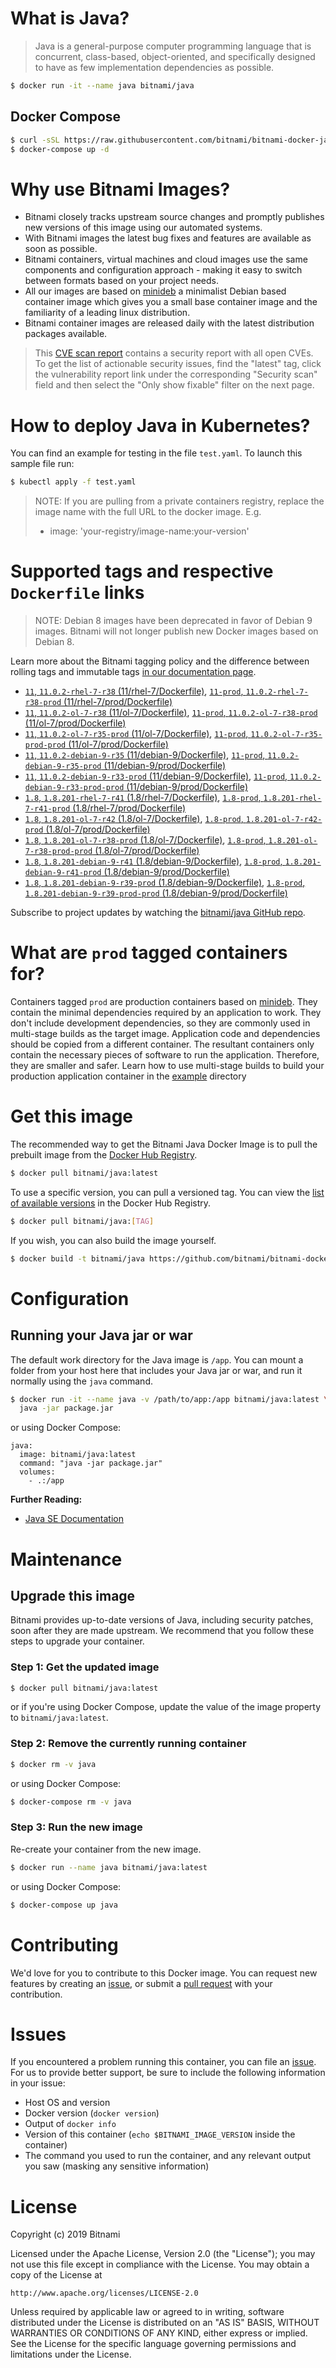 # What is Java?

> Java is a general-purpose computer programming language that is concurrent, class-based, object-oriented, and specifically designed to have as few implementation dependencies as possible.

```bash
$ docker run -it --name java bitnami/java
```

## Docker Compose

```bash
$ curl -sSL https://raw.githubusercontent.com/bitnami/bitnami-docker-java/master/docker-compose.yml > docker-compose.yml
$ docker-compose up -d
```

# Why use Bitnami Images?

* Bitnami closely tracks upstream source changes and promptly publishes new versions of this image using our automated systems.
* With Bitnami images the latest bug fixes and features are available as soon as possible.
* Bitnami containers, virtual machines and cloud images use the same components and configuration approach - making it easy to switch between formats based on your project needs.
* All our images are based on [minideb](https://github.com/bitnami/minideb) a minimalist Debian based container image which gives you a small base container image and the familiarity of a leading linux distribution.
* Bitnami container images are released daily with the latest distribution packages available.


> This [CVE scan report](https://quay.io/repository/bitnami/java?tab=tags) contains a security report with all open CVEs. To get the list of actionable security issues, find the "latest" tag, click the vulnerability report link under the corresponding "Security scan" field and then select the "Only show fixable" filter on the next page.

# How to deploy Java in Kubernetes?

You can find an example for testing in the file `test.yaml`. To launch this sample file run:

```bash
$ kubectl apply -f test.yaml
```

> NOTE: If you are pulling from a private containers registry, replace the image name with the full URL to the docker image. E.g.
>
> - image: 'your-registry/image-name:your-version'

# Supported tags and respective `Dockerfile` links

> NOTE: Debian 8 images have been deprecated in favor of Debian 9 images. Bitnami will not longer publish new Docker images based on Debian 8.

Learn more about the Bitnami tagging policy and the difference between rolling tags and immutable tags [in our documentation page](https://docs.bitnami.com/containers/how-to/understand-rolling-tags-containers/).


- [`11`, `11.0.2-rhel-7-r38` (11/rhel-7/Dockerfile)](https://github.com/bitnami/bitnami-docker-java/blob/11.0.2-rhel-7-r38/11/rhel-7/Dockerfile), [`11-prod`, `11.0.2-rhel-7-r38-prod` (11/rhel-7/prod/Dockerfile)](https://github.com/bitnami/bitnami-docker-java/blob/11.0.2-rhel-7-r38/11/rhel-7/prod/Dockerfile)
- [`11`, `11.0.2-ol-7-r38` (11/ol-7/Dockerfile)](https://github.com/bitnami/bitnami-docker-java/blob/11.0.2-ol-7-r38/11/ol-7/Dockerfile), [`11-prod`, `11.0.2-ol-7-r38-prod` (11/ol-7/prod/Dockerfile)](https://github.com/bitnami/bitnami-docker-java/blob/11.0.2-ol-7-r38/11/ol-7/prod/Dockerfile)
- [`11`, `11.0.2-ol-7-r35-prod` (11/ol-7/Dockerfile)](https://github.com/bitnami/bitnami-docker-java/blob/11.0.2-ol-7-r35-prod/11/ol-7/Dockerfile), [`11-prod`, `11.0.2-ol-7-r35-prod-prod` (11/ol-7/prod/Dockerfile)](https://github.com/bitnami/bitnami-docker-java/blob/11.0.2-ol-7-r35-prod/11/ol-7/prod/Dockerfile)
- [`11`, `11.0.2-debian-9-r35` (11/debian-9/Dockerfile)](https://github.com/bitnami/bitnami-docker-java/blob/11.0.2-debian-9-r35/11/debian-9/Dockerfile), [`11-prod`, `11.0.2-debian-9-r35-prod` (11/debian-9/prod/Dockerfile)](https://github.com/bitnami/bitnami-docker-java/blob/11.0.2-debian-9-r35/11/debian-9/prod/Dockerfile)
- [`11`, `11.0.2-debian-9-r33-prod` (11/debian-9/Dockerfile)](https://github.com/bitnami/bitnami-docker-java/blob/11.0.2-debian-9-r33-prod/11/debian-9/Dockerfile), [`11-prod`, `11.0.2-debian-9-r33-prod-prod` (11/debian-9/prod/Dockerfile)](https://github.com/bitnami/bitnami-docker-java/blob/11.0.2-debian-9-r33-prod/11/debian-9/prod/Dockerfile)
- [`1.8`, `1.8.201-rhel-7-r41` (1.8/rhel-7/Dockerfile)](https://github.com/bitnami/bitnami-docker-java/blob/1.8.201-rhel-7-r41/1.8/rhel-7/Dockerfile), [`1.8-prod`, `1.8.201-rhel-7-r41-prod` (1.8/rhel-7/prod/Dockerfile)](https://github.com/bitnami/bitnami-docker-java/blob/1.8.201-rhel-7-r41/1.8/rhel-7/prod/Dockerfile)
- [`1.8`, `1.8.201-ol-7-r42` (1.8/ol-7/Dockerfile)](https://github.com/bitnami/bitnami-docker-java/blob/1.8.201-ol-7-r42/1.8/ol-7/Dockerfile), [`1.8-prod`, `1.8.201-ol-7-r42-prod` (1.8/ol-7/prod/Dockerfile)](https://github.com/bitnami/bitnami-docker-java/blob/1.8.201-ol-7-r42/1.8/ol-7/prod/Dockerfile)
- [`1.8`, `1.8.201-ol-7-r38-prod` (1.8/ol-7/Dockerfile)](https://github.com/bitnami/bitnami-docker-java/blob/1.8.201-ol-7-r38-prod/1.8/ol-7/Dockerfile), [`1.8-prod`, `1.8.201-ol-7-r38-prod-prod` (1.8/ol-7/prod/Dockerfile)](https://github.com/bitnami/bitnami-docker-java/blob/1.8.201-ol-7-r38-prod/1.8/ol-7/prod/Dockerfile)
- [`1.8`, `1.8.201-debian-9-r41` (1.8/debian-9/Dockerfile)](https://github.com/bitnami/bitnami-docker-java/blob/1.8.201-debian-9-r41/1.8/debian-9/Dockerfile), [`1.8-prod`, `1.8.201-debian-9-r41-prod` (1.8/debian-9/prod/Dockerfile)](https://github.com/bitnami/bitnami-docker-java/blob/1.8.201-debian-9-r41/1.8/debian-9/prod/Dockerfile)
- [`1.8`, `1.8.201-debian-9-r39-prod` (1.8/debian-9/Dockerfile)](https://github.com/bitnami/bitnami-docker-java/blob/1.8.201-debian-9-r39-prod/1.8/debian-9/Dockerfile), [`1.8-prod`, `1.8.201-debian-9-r39-prod-prod` (1.8/debian-9/prod/Dockerfile)](https://github.com/bitnami/bitnami-docker-java/blob/1.8.201-debian-9-r39-prod/1.8/debian-9/prod/Dockerfile)

Subscribe to project updates by watching the [bitnami/java GitHub repo](https://github.com/bitnami/bitnami-docker-java).

# What are `prod` tagged containers for?

Containers tagged `prod` are production containers based on [minideb](https://github.com/bitnami/minideb). They contain the minimal dependencies required by an application to work.
They don't include development dependencies, so they are commonly used in multi-stage builds as the target image. Application code and dependencies should be copied from a different container.
The resultant containers only contain the necessary pieces of software to run the application. Therefore, they are smaller and safer.
Learn how to use multi-stage builds to build your production application container in the [example](/example) directory

# Get this image

The recommended way to get the Bitnami Java Docker Image is to pull the prebuilt image from the [Docker Hub Registry](https://hub.docker.com/r/bitnami/java).

```bash
$ docker pull bitnami/java:latest
```

To use a specific version, you can pull a versioned tag. You can view the [list of available versions](https://hub.docker.com/r/bitnami/java/tags/) in the Docker Hub Registry.

```bash
$ docker pull bitnami/java:[TAG]
```

If you wish, you can also build the image yourself.

```bash
$ docker build -t bitnami/java https://github.com/bitnami/bitnami-docker-java.git
```

# Configuration

## Running your Java jar or war

The default work directory for the Java image is `/app`. You can mount a folder from your host here that includes your Java jar or war, and run it normally using the `java` command.

```bash
$ docker run -it --name java -v /path/to/app:/app bitnami/java:latest \
  java -jar package.jar
```

or using Docker Compose:

```
java:
  image: bitnami/java:latest
  command: "java -jar package.jar"
  volumes:
    - .:/app
```

**Further Reading:**

  - [Java SE Documentation](https://docs.oracle.com/javase/8/docs/api/)

# Maintenance

## Upgrade this image

Bitnami provides up-to-date versions of Java, including security patches, soon after they are made upstream. We recommend that you follow these steps to upgrade your container.

### Step 1: Get the updated image

```bash
$ docker pull bitnami/java:latest
```

or if you're using Docker Compose, update the value of the image property to `bitnami/java:latest`.

### Step 2: Remove the currently running container

```bash
$ docker rm -v java
```

or using Docker Compose:

```bash
$ docker-compose rm -v java
```

### Step 3: Run the new image

Re-create your container from the new image.

```bash
$ docker run --name java bitnami/java:latest
```

or using Docker Compose:

```bash
$ docker-compose up java
```

# Contributing

We'd love for you to contribute to this Docker image. You can request new features by creating an [issue](https://github.com/bitnami/bitnami-docker-java/issues), or submit a [pull request](https://github.com/bitnami/bitnami-docker-java/pulls) with your contribution.

# Issues

If you encountered a problem running this container, you can file an [issue](https://github.com/bitnami/bitnami-docker-java/issues). For us to provide better support, be sure to include the following information in your issue:

- Host OS and version
- Docker version (`docker version`)
- Output of `docker info`
- Version of this container (`echo $BITNAMI_IMAGE_VERSION` inside the container)
- The command you used to run the container, and any relevant output you saw (masking any sensitive
information)

# License

Copyright (c) 2019 Bitnami

Licensed under the Apache License, Version 2.0 (the "License");
you may not use this file except in compliance with the License.
You may obtain a copy of the License at

    http://www.apache.org/licenses/LICENSE-2.0

Unless required by applicable law or agreed to in writing, software
distributed under the License is distributed on an "AS IS" BASIS,
WITHOUT WARRANTIES OR CONDITIONS OF ANY KIND, either express or implied.
See the License for the specific language governing permissions and
limitations under the License.

